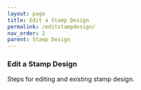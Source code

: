 ```yaml
---
layout: page
title: Edit a Stamp Design
permalink: /editstampdesign/
nav_order: 2
parent: Stamp Design
---
```


### Edit a Stamp Design

Steps for editing and existing stamp design.